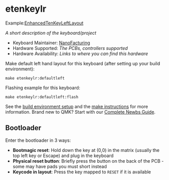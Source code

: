 # etenkeylr

Example:[EnhancedTenKeyLeftLayout](https://github.com/NanoFacturing/qmk_firmware/blob/master/keyboards/etenkeylr/hardware/LeftTenkey_pic.png)

*A short description of the keyboard/project*

* Keyboard Maintainer: [NanoFacturing](https://github.com/NanoFacturing)
* Hardware Supported: *The PCBs, controllers supported*
* Hardware Availability: *Links to where you can find this hardware*

Make default left hand layout for this keyboard (after setting up your build environment):

    make etenkeylr:defaultleft

Flashing example for this keyboard:

    make etenkeylr:defaultleft:flash

See the [build environment setup](https://docs.qmk.fm/#/getting_started_build_tools) and the [make instructions](https://docs.qmk.fm/#/getting_started_make_guide) for more information. Brand new to QMK? Start with our [Complete Newbs Guide](https://docs.qmk.fm/#/newbs).

## Bootloader

Enter the bootloader in 3 ways:

* **Bootmagic reset**: Hold down the key at (0,0) in the matrix (usually the top left key or Escape) and plug in the keyboard
* **Physical reset button**: Briefly press the button on the back of the PCB - some may have pads you must short instead
* **Keycode in layout**: Press the key mapped to `RESET` if it is available
